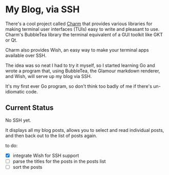 # My Blog, via SSH

There's a cool project called [Charm](https://charm.sh/) that provides various libraries for making terminal user interfaces (TUIs) easy to write and pleasant to use. Charm's BubbleTea library the terminal equivalent of a GUI toolkit like GKT or Qt.

Charm also provides Wish, an easy way to make your terminal apps available over SSH.

The idea was so neat I had to try it myself, so I started learning Go and wrote a program that, using BubbleTea, the Glamour markdown renderer, and Wish, will serve up my blog via SSH.

It's my first ever Go program, so don't think too badly of me if there's un-idiomatic code.

## Current Status

No SSH yet.

It displays all my blog posts, allows you to select and read individual posts, and then back out to the list of posts again.

to do:
 - [X] integrate Wish for SSH support
 - [ ] parse the titles for the posts in the posts list
 - [ ] sort the posts